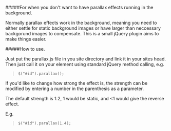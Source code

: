 #####For when you don't want to have parallax effects running in the background.

Normally parallax effects work in the background, meaning you need to either settle for static background images or have larger than neccessary backgorund images to compensate.
This is a small jQuery plugin aims to make things easier.

#####How to use.

Just put the parallax.js file in you site directory and link it in your sites head.
Then just call it on your element using standard jQuery method calling, e.g.

>`$("#id").parallax();`

If you'd like to change how strong the effect is, the strength can be modified by entering a number in the parenthesis as a parameter.

The default strength is 1.2, 1 would be static, and <1 would give the reverse effect.

E.g.

>`$("#id").parallax(1.4);`
